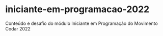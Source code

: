 # iniciante-em-programacao-2022
Conteúdo e desafio do módulo Iniciante em Programação do Movimento Codar 2022
